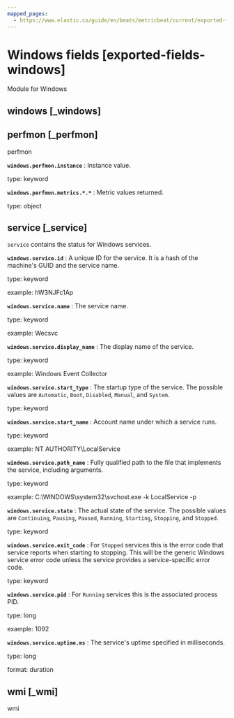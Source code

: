 ```yaml
---
mapped_pages:
  - https://www.elastic.co/guide/en/beats/metricbeat/current/exported-fields-windows.html
---
```


# Windows fields [exported-fields-windows]

Module for Windows

## windows [_windows]



## perfmon [_perfmon]

perfmon

**`windows.perfmon.instance`**
:   Instance value.

type: keyword


**`windows.perfmon.metrics.*.*`**
:   Metric values returned.

type: object


## service [_service]

`service` contains the status for Windows services.

**`windows.service.id`**
:   A unique ID for the service. It is a hash of the machine's GUID and the service name.

type: keyword

example: hW3NJFc1Ap


**`windows.service.name`**
:   The service name.

type: keyword

example: Wecsvc


**`windows.service.display_name`**
:   The display name of the service.

type: keyword

example: Windows Event Collector


**`windows.service.start_type`**
:   The startup type of the service. The possible values are `Automatic`, `Boot`, `Disabled`, `Manual`, and `System`.

type: keyword


**`windows.service.start_name`**
:   Account name under which a service runs.

type: keyword

example: NT AUTHORITY\LocalService


**`windows.service.path_name`**
:   Fully qualified path to the file that implements the service, including arguments.

type: keyword

example: C:\WINDOWS\system32\svchost.exe -k LocalService -p


**`windows.service.state`**
:   The actual state of the service. The possible values are `Continuing`, `Pausing`, `Paused`, `Running`, `Starting`, `Stopping`, and `Stopped`.

type: keyword


**`windows.service.exit_code`**
:   For `Stopped` services this is the error code that service reports when starting to stopping. This will be the generic Windows service error code unless the service provides a service-specific error code.

type: keyword


**`windows.service.pid`**
:   For `Running` services this is the associated process PID.

type: long

example: 1092


**`windows.service.uptime.ms`**
:   The service's uptime specified in milliseconds.

type: long

format: duration


## wmi [_wmi]

wmi

